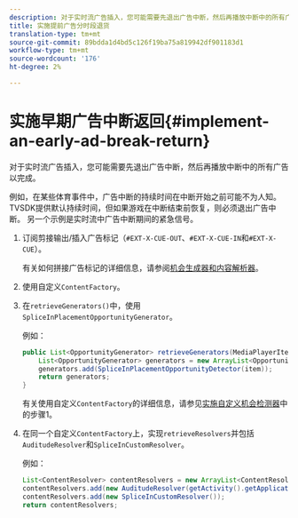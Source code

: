 ```yaml
---
description: 对于实时流广告插入，您可能需要先退出广告中断，然后再播放中断中的所有广告以完成。
title: 实施提前广告分时段退货
translation-type: tm+mt
source-git-commit: 89bdda1d4bd5c126f19ba75a819942df901183d1
workflow-type: tm+mt
source-wordcount: '176'
ht-degree: 2%

---
```



# 实施早期广告中断返回{#implement-an-early-ad-break-return}

对于实时流广告插入，您可能需要先退出广告中断，然后再播放中断中的所有广告以完成。

例如，在某些体育事件中，广告中断的持续时间在中断开始之前可能不为人知。 TVSDK提供默认持续时间，但如果游戏在中断结束前恢复，则必须退出广告中断。 另一个示例是实时流中广告中断期间的紧急信号。

1. 订阅剪接输出/插入广告标记（`#EXT-X-CUE-OUT`、`#EXT-X-CUE-IN`和`#EXT-X-CUE`）。

   有关如何拼接广告标记的详细信息，请参阅[机会生成器和内容解析器](../../../tvsdk-1.4-for-android/content-resolver/android-1.4-content-resolver-about.md)。
1. 使用自定义`ContentFactory`。
1. 在`retrieveGenerators()`中，使用`SpliceInPlacementOpportunityGenerator`。

   例如：

   ```java
   public List<OpportunityGenerator> retrieveGenerators(MediaPlayerItem item) { 
       List<OpportunityGenerator> generators = new ArrayList<OpportunityGenerator>(); 
       generators.add(SpliceInPlacementOpportunityDetector(item)); 
       return generators; 
   }
   ```

   有关使用自定义`ContentFactory`的详细信息，请参见[实施自定义机会检测器](../../../tvsdk-1.4-for-android/content-resolver/android-1.4-opp-detector-impl.md)中的步骤1。

1. 在同一个自定义`ContentFactory`上，实现`retrieveResolvers`并包括`AuditudeResolver`和`SpliceInCustomResolver`。

   例如：

   ```java
   List<ContentResolver> contentResolvers = new ArrayList<ContentResolver>(); 
   contentResolvers.add(new AuditudeResolver(getActivity().getApplicationContext())); 
   contentResolvers.add(new SpliceInCustomResolver()); 
   return contentResolvers;
   ```

